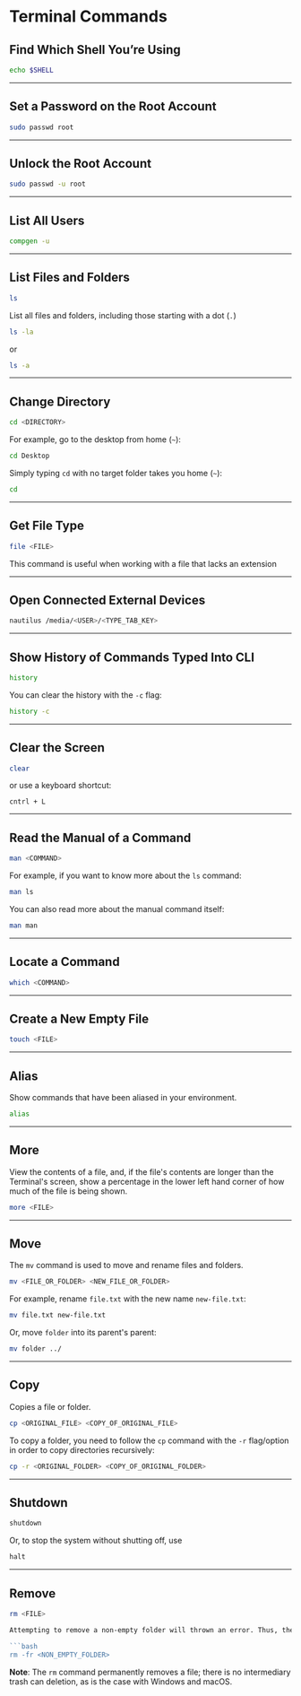 # Terminal Commands

## Find Which Shell You’re Using

```bash
echo $SHELL
```

---

## Set a Password on the Root Account

```bash
sudo passwd root
```

---

## Unlock the Root Account

```bash
sudo passwd -u root
```

---

## List All Users
```bash
compgen -u
```

---

## List Files and Folders
```bash
ls
```

List all files and folders, including those starting with a dot (`.`)
```bash
ls -la
```

or

```bash
ls -a
```

---

## Change Directory
```bash
cd <DIRECTORY>
```

For example, go to the desktop from home (`~`):
```bash
cd Desktop
```

Simply typing `cd` with no target folder takes you home (`~`):
```bash
cd
```

---

## Get File Type
```bash
file <FILE>
```

This command is useful when working with a file that lacks an extension

---

## Open Connected External Devices
```bash
nautilus /media/<USER>/<TYPE_TAB_KEY>
```

---

## Show History of Commands Typed Into CLI
```bash
history
```

You can clear the history with the `-c` flag:
```bash
history -c
```

---

## Clear the Screen
```bash
clear
```

or use a keyboard shortcut:
```
cntrl + L
```

---

## Read the Manual of a Command
```bash
man <COMMAND>
```

For example, if you want to know more about the `ls` command:
```bash
man ls
```

You can also read more about the manual command itself:
```bash
man man
```

---

## Locate a Command
```bash
which <COMMAND>
```

---

## Create a New Empty File
```bash
touch <FILE>
```

---

## Alias
Show commands that have been aliased in your environment.

```bash
alias
```

---

## More
View the contents of a file, and, if the file's contents are longer than the Terminal's screen, show a percentage in the lower left hand corner of how much of the file is being shown.

```bash
more <FILE>
```

---

## Move
The `mv` command is used to move and rename files and folders.

```bash
mv <FILE_OR_FOLDER> <NEW_FILE_OR_FOLDER>
```

For example, rename `file.txt` with the new name `new-file.txt`:

```bash
mv file.txt new-file.txt
```

Or, move `folder` into its parent's parent:

```bash
mv folder ../
```

---

## Copy
Copies a file or folder.

```bash
cp <ORIGINAL_FILE> <COPY_OF_ORIGINAL_FILE>
```

To copy a folder, you need to follow the `cp` command with the `-r` flag/option in order to copy directories recursively:

```bash
cp -r <ORIGINAL_FOLDER> <COPY_OF_ORIGINAL_FOLDER>
```

---

## Shutdown
```bash
shutdown
```

Or, to stop the system without shutting off, use

```bash
halt
```

---

## Remove
```bash
rm <FILE>

Attempting to remove a non-empty folder will thrown an error. Thus, the `-r` option is required. If you want to remove a non-empty folder and over-ride the `-i` option, you'll need to combine the `r` (rooted file hierarchy) and `f` (force) flags.

```bash
rm -fr <NON_EMPTY_FOLDER>
```
**Note**: The `rm` command permanently removes a file; there is no intermediary trash can deletion, as is the case with Windows and macOS.

```